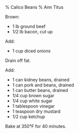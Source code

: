 % Calico Beans
% Ann Titus

Brown:

*   1 lb ground beef
*   1/2 lb bacon, cut up

Add:

*   1 cup diced onions

Drain off fat.

Add:

*   1 can kidney beans, drained
*   1 can pork and beans, drained
*   1 can butter beans, drained
*   1/4 cup brown sugar
*   1/4 cup white sugar
*   1 tablespoon vinegar
*   1 teaspoon dry mustard
*   1/2 cup ketchup

Bake at 350°F for 40 minutes.
